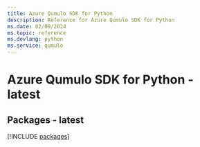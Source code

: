 ```yaml
---
title: Azure Qumulo SDK for Python
description: Reference for Azure Qumulo SDK for Python
ms.date: 02/09/2024
ms.topic: reference
ms.devlang: python
ms.service: qumulo
---
```

# Azure Qumulo SDK for Python - latest
## Packages - latest
[!INCLUDE [packages](qumulo-index.md)]